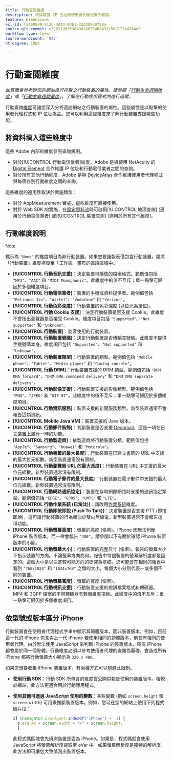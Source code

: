 ```yaml
---
title: 行動查閱維度
description: 根據裝置 IP 位址和使用者代理程度的維度。
feature: Dimensions
exl-id: fa460888-513d-4d14-93b1-33d308e0758a
source-git-commit: e32821dd3f30404166554b8437c508172e4764e5
workflow-type: tm+mt
source-wordcount: '947'
ht-degree: 100%

---
```


# 行動查閱維度

*此頁面會參考對您的網站進行存取之行動裝置的屬性。請參閱「[行動生命週期維度](lifecycle-dimensions.md)」或「[行動生命週期量度](../metrics/lifecycle-metrics.md)」，了解在行動應用程式內進行追蹤。*

行動查詢[維度](overview.md)可讓您深入分析造訪網站之行動裝置的屬性。這些屬性是以點擊的使用者代理程式和 IP 位址為主。您可以利用這些維度來了解行動裝置支援哪些功能。

## 將資料填入這些維度中

這些 Adobe 內部的維度參照查詢規則。

* 對於[!UICONTROL 行動電信業者]維度，Adobe 是與使用 NetAcuity 的 [Digital Element](https://www.digitalelement.com/) 合作維護 IP 位址和行動電信業者之間的查詢。
* 對於所有其他行動維度，Adobe 是與 [DeviceAtlas](https://deviceatlas.com/) 合作維護使用者代理程式與每個各別行動維度之間的查詢。

這些維度的適用性取決於實施類型：

* 對於 AppMeasurement 實施，這些維度可直接使用。
* 對於 Web SDK 的實施，在[設定資料流](https://experienceleague.adobe.com/docs/experience-platform/datastreams/configure.html)時可啟用[!UICONTROL 地理查詢] (適用於行動電信業者) 或[!UICONTROL 裝置查詢] (適用於所有其他維度)。

## 行動維度說明

>[!NOTE]
>
>標示為 `"None"` 的維度項目為非行動裝置。如果您要讓報表僅包含行動裝置，請將「行動裝置」維度拖曳至「工作區」畫布的區段區域中。

* **[!UICONTROL 行動音訊支援]**：決定裝置可播放的檔案格式。範例值包括 `"MP3"`、`"AAC"` 和 `"MIDI Monophonic"`。此維度中的值不互斥；單一點擊可歸因於多個維度項目。
* **[!UICONTROL 行動電信業者]**：裝置的手機或資料提供者。範例值包括 `"Reliance Jio"`、`"Airtel"`、`"Vodafone"` 和 `"Verizon"`。
* **[!UICONTROL 行動色彩深度]**：行動裝置的色彩深度 (以位元為單位)。
* **[!UICONTROL 行動 Cookie 支援]**：決定行動裝置是否支援 Cookie。此維度不會指出瀏覽器是否接受 Cookie。維度項目包括 `"Supported"`、`"Not supported"` 和 `"Unknown"`。
* **[!UICONTROL 行動裝置]**：訪客使用的行動裝置。
* **[!UICONTROL 行動裝置號碼]**：決定行動裝置是否傳輸其號碼。此維度不提供手機號碼本身。維度項目包括 `"Supported"`、`"Not supported"` 和 `"Unknown"`。
* **[!UICONTROL 行動裝置類型]**：行動裝置的類型。範例值包括 `"Mobile phone"`、`"Tablet"`、`"Media player"` 和 `"Gaming console"`。
* **[!UICONTROL 行動 DRM]**：行動裝置支援的 DRM 類型。範例值包括 `"DRM OMA forward"`、`"DRM OMA combined delivery"` 和 `"DRM OMA separate delivery"`。
* **[!UICONTROL 行動影像支援]**：行動裝置支援的影像類型。範例值包括 `"PNG"`、`"JPEG"` 和 `"GIF 87"`。此維度中的值不互斥；單一點擊可歸因於多個維度項目。
* **[!UICONTROL 行動資訊服務]**：裝置支援的新聞服務類型。新型裝置通常不會報告這類資訊。
* **[!UICONTROL Mobile Java VM]**：裝置支援的 Java 版本。
* **[!UICONTROL 行動郵件裝飾]**：判斷裝置是否支援 [Decomail](https://en.wikipedia.org/wiki/Decome)，這是一項在日文裝置上風行一時的功能。
* **[!UICONTROL 行動製造商]**：依製造商將行動裝置分類。範例值包括 `"Apple"`、`"Samsung"`、`"Huawei"` 和 `"Motorola"`。
* **[!UICONTROL 行動書籤的最大長度]**：行動裝置在已建立書籤的 URL 中支援的最大位元組數。新型裝置通常沒有限制。
* **[!UICONTROL 行動瀏覽器 URL 的最大長度]**：行動裝置在 URL 中支援的最大位元組數。新型裝置通常沒有限制。
* **[!UICONTROL 行動電子郵件的最大長度]**：行動裝置在電子郵件中支援的最大位元組數。新型裝置通常沒有限制。
* **[!UICONTROL 行動網路通訊協定]**：裝置在存取網際網路時支援的通訊協定類型。範例值包括 `"EDGE"`、`"GPRS"`、`"UMTS"` 和 `"LTE"`。
* **[!UICONTROL 行動作業系統 (已淘汰)]**：請改用[作業系統](operating-systems.md)維度。
* **[!UICONTROL 行動即按即說 (Push To Talk)]**：決定裝置是否支援 PTT (即按即說)，這可讓行動裝置的行為類似於雙向無線電。新型裝置通常不會報告這項功能。
* **[!UICONTROL 行動螢幕高度]**：螢幕的高度 (像素)。iPhone 因無法判斷 iPhone 裝置版本，而一律會報告 `"480"`。請參閱以下有關於確認 iPhone 裝置版本的小節。
* **[!UICONTROL 行動螢幕大小]**：行動裝置的完整尺寸 (像素)。報告的螢幕大小不指示裝置的方向。不論螢幕方向為何，報告中每個裝置的螢幕解析度都是固定的。這個大小是以決定較可能方向的研究為基礎。您可能會在相同的報表中看到 `"768x1024"` 和 `"1024x768"` 之類的大小，每個大小分別代表一或多個不同的裝置。
* **[!UICONTROL 行動螢幕寬度]**：螢幕的寬度 (像素)。
* **[!UICONTROL 行動視訊支援]**：行動裝置支援的視訊檔案格式和轉碼器。MP4 和 3GPP 檔案的不同轉碼器有數個維度項目。此維度中的值不互斥；單一點擊可歸因於多個維度項目。

## 依型號或版本區分 iPhone

行動裝置會在使用者代理程式字串中顯示其韌體版本，而非裝置版本。例如，目前這一代的 iPhone 包含與上一代 iPhone 若使用相同的韌體版本，則會有相同的使用者代理。由於無法使用 JavaScript 來判斷 iPhone 的裝置版本，所有 iPhone 都會屬於同一個貯體。行動維度必須以參考使用者代理的查閱為基礎，會造成所有 iPhone 都將行動螢幕大小顯示為 `320 x 480`。

如果您想要收集 iPhone 裝置版本，有兩種方式可以規避此限制。

* **使用行動 SDK**：行動 SDK 所包含的維度會公開供報告使用的裝置版本。相較於網站，此方法更適合用於行動應用程式。
* **使用其他可透過 JavaScript 使用的變數**：某些變數 (例如 `screen.height` 和 `screen.width`) 可用來推斷裝置版本。例如，您可在您的網站上使用下列程式碼片段：

  ```js
  if (navigator.userAgent.indexOf('iPhone') > -1) {
    s.eVarXX = screen.width + "x" + screen.height;
    }
  ```

  此程式碼區塊會先偵測裝置是否為 iPhone。如果是，程式碼就會使用 JavaScript 將螢幕解析度提取至 eVar 中。如果螢幕解析度是獨特的解析度，此方法即可讓您大致偵測出裝置版本。
